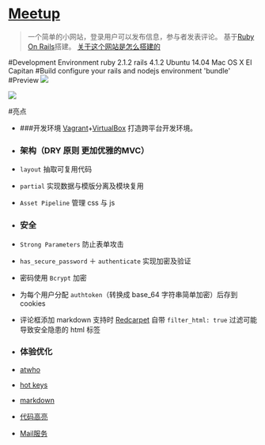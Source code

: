 # [Meetup](project.zltunes.com)
> 一个简单的小网站，登录用户可以发布信息，参与者发表评论。
> 基于[Ruby On Rails](http://rubyonrails.org/)搭建。
> [关于这个网站是怎么搭建的](http://zltunes.com/rails-da-zao-web-app/) 

#Development Environment
    ruby 2.1.2
    rails 4.1.2
    Ubuntu 14.04
    Mac OS X EI Capitan
#Build
    configure your rails and nodejs environment
    'bundle'
#Preview
![](http://ww4.sinaimg.cn/large/005tGCqhjw1f1pkrow5hkj31kw0vcaqw.jpg)

![](http://ww4.sinaimg.cn/large/005tGCqhjw1f1pkrxjpewj31kw0vb0x3.jpg)

#亮点
- ###开发环境
  [Vagrant](https://www.vagrantup.com/)+[VirtualBox](https://www.virtualbox.org/wiki/Downloads) 打造跨平台开发环境。

- ### 架构（DRY 原则 更加优雅的MVC）
 - ```layout``` 抽取可复用代码
 - ```partial``` 实现数据与模版分离及模块复用
 - ```Asset Pipeline``` 管理 css 与 js 
- ### 安全
 -  ```Strong Parameters``` 防止表单攻击
 -  ```has_secure_password``` ＋ ```authenticate``` 实现加密及验证
 -  密码使用 ```Bcrypt``` 加密
 -  为每个用户分配 ```authtoken```（转换成 base_64 字符串简单加密）后存到 cookies
 -  评论框添加 markdown 支持时 [Redcarpet]((https://github.com/vmg/redcarpet)) 自带 ```filter_html: true``` 过滤可能导致安全隐患的 html 标签
- ### 体验优化
 - [atwho](https://github.com/ichord/jquery-atwho-rails)
 - [hot keys](https://github.com/jeresig/jquery.hotkeys)
 - [markdown](https://github.com/vmg/redcarpet)
 - [代码高亮](https://github.com/tmm1/pygments.rb)
 - [Mail服务](http://guides.rubyonrails.org/action_mailer_basics.html)



